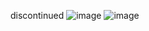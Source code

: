 discontinued
![image](https://github.com/cu-m/Roblox-User-Lookup/assets/61995036/a61c7fb3-0d41-49e2-9252-8a0b0ec979e8)
![image](https://github.com/cu-m/Roblox-User-Lookup/assets/61995036/07b285e0-a2d2-468e-93c5-5285252d2572)
